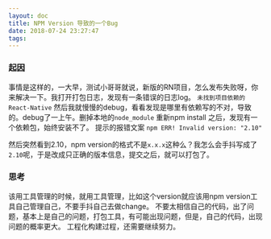 ```yaml
---
layout: doc
title: NPM Version 导致的一个Bug
date: 2018-07-24 23:27:47
tags:
---
```

### 起因
事情是这样的，一大早，测试小哥哥就说，新版的RN项目，怎么发布失败呀，你来解决一下。我打开打包日志，发现有一条错误的日志log。
`未找到项目依赖的React-Native`
然后我就慢慢的debug，看看发现是哪里有依赖写的不对，导致的。debug了一上午。删掉本地的`node_module` 重新npm install 之后，发现有一个依赖包，始终安装不了。
提示的报错文案
`npm ERR! Invalid version: "2.10"`

然后突然看到2.10，npm version的格式不是`x.x.x`这种么？我怎么会手抖写成了`2.10`呢，于是改成只正确的版本信息，提交之后，就可以打包了。
<!-- more -->
### 思考
该用工具管理的时候，就用工具管理，比如这个version就应该用npm version工具自己管理自己，不要手抖自己去做change。
不要太相信自己的代码，出了问题，基本上是自己的问题，打包工具，有可能出现问题，但是，自己的代码，出现问题的概率更大。
工程化构建过程，还需要继续努力。
